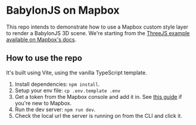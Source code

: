 # BabylonJS on Mapbox

This repo intends to demonstrate how to use a Mapbox custom style layer to render a BabylonJS 3D scene.
We're starting from the [ThreeJS example available on Mapbox's docs](https://docs.mapbox.com/mapbox-gl-js/example/add-3d-model/).

## How to use the repo

It's built using Vite, using the vanilla TypeScript template.

1. Install dependencies: `npm install`.
1. Setup your env file: `cp .env.template .env`
1. Get a token from the Mapbox console and add it in. See [this guide](https://docs.mapbox.com/help/dive-deeper/access-tokens/) if you're new to Mapbox.
1. Run the dev server: `npm run dev`.
1. Check the local url the server is running on from the CLI and click it.
